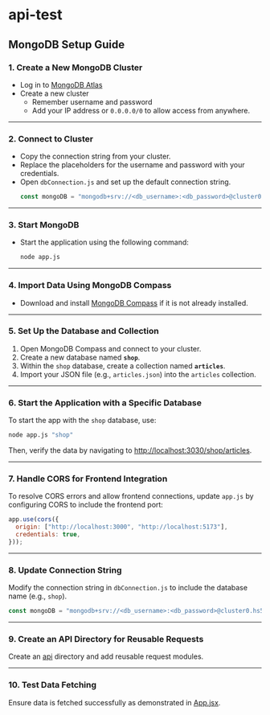 # api-test

## MongoDB Setup Guide

### 1. Create a New MongoDB Cluster

- Log in to [MongoDB Atlas](https://www.mongodb.com)
- Create a new cluster 
   - Remember username and password
   - Add your IP address or `0.0.0.0/0` to allow access from anywhere.

---

### 2. Connect to Cluster

- Copy the connection string from your cluster.
- Replace the placeholders for the username and password with your credentials.
- Open `dbConnection.js` and set up the default connection string.
  ```javascript
  const mongoDB = "mongodb+srv://<db_username>:<db_password>@cluster0.hs5b0.mongodb.net/?retryWrites=true&w=majority&appName=Cluster0";
  ```

---

### 3. Start MongoDB

- Start the application using the following command:

  ```bash
  node app.js
  ```

---
### 4. Import Data Using MongoDB Compass

- Download and install [MongoDB Compass](https://www.mongodb.com/try/download/compass) if it is not already installed.

---

### 5. Set Up the Database and Collection

1. Open MongoDB Compass and connect to your cluster.
2. Create a new database named **`shop`**.
3. Within the `shop` database, create a collection named **`articles`**.
4. Import your JSON file (e.g., `articles.json`) into the `articles` collection.

---

### 6. Start the Application with a Specific Database

To start the app with the `shop` database, use:

```bash
node app.js "shop"
```
Then, verify the data by navigating to [http://localhost:3030/shop/articles](http://localhost:3030/shop/articles).

---
### 7. Handle CORS for Frontend Integration

To resolve CORS errors and allow frontend connections, update `app.js` by configuring CORS to include the frontend port:


```javascript
app.use(cors({
  origin: ["http://localhost:3000", "http://localhost:5173"],
  credentials: true,
}));
```
---
### 8. Update Connection String

Modify the connection string in `dbConnection.js` to include the database name (e.g., `shop`).

  ```javascript
  const mongoDB = "mongodb+srv://<db_username>:<db_password>@cluster0.hs5b0.mongodb.net/<DATABASE_NAME>?retryWrites=true&w=majority&appName=Cluster0"
  ```
    


---

### 9. Create an API Directory for Reusable Requests
Create an [api](./src/api/) directory and add reusable request modules.

---

### 10. Test Data Fetching
Ensure data is fetched successfully as demonstrated in [App.jsx](./src/App.jsx).
